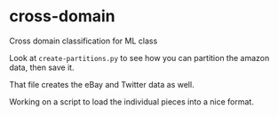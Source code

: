 cross-domain
============

Cross domain classification for ML class

<!-- You'll have to add `/path/to/cross-domain/python/crossdomain` to your `PYTHONPATH` -->

Look at `create-partitions.py` to see how you can partition the amazon data, then save it.

That file creates the eBay and Twitter data as well.

Working on a script to load the individual pieces into  a nice format.
